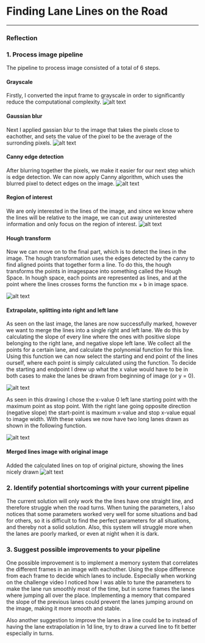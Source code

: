 # **Finding Lane Lines on the Road** 

[//]: # (Image References)

[gray_solidWhiteCurve]: ./test_images_output/gray_solidWhiteCurve.jpg "Grayscale"
[blur_solidWhiteCurve]: ./test_images_output/blur_solidWhiteCurve.jpg "Gaussian blur"
[canny_solidWhiteCurve]: ./test_images_output/canny_solidWhiteCurve.jpg "Canny edge detection"
[roi_solidWhiteCurve]: ./test_images_output/roi_solidWhiteCurve.jpg "Region of interest mask"
[hough_solidWhiteCurve]: ./test_images_output/hough_solidWhiteCurve.jpg "Hough transform"
[lines_solidWhiteCurve]: ./test_images_output/lines_solidWhiteCurve.jpg "Lines drawn"
[solidWhiteCurve]: ./test_images_output/solidWhiteCurve.jpg "End product"

[sdc_p1_drawing]: sdc_p1_drawing.jpg "Drawing solution"

---

### Reflection

### 1. Process image pipeline

The pipeline to process image consisted of a total of 6 steps.

#### Grayscale
Firstly, I converted the input frame to grayscale in order to significantly reduce the computational complexity. 
![alt text][gray_solidWhiteCurve] 

#### Gaussian blur
Next I applied gassian blur to the image that takes the pixels close to eachother, and sets the value of the pixel to be the average of the surronding pixels. 
![alt text][blur_solidWhiteCurve] 

#### Canny edge detection
After blurring together the pixels, we make it easier for our next step which is edge detection. We can now apply Canny algorithm, which uses the blurred pixel to detect edges on the image. 
![alt text][canny_solidWhiteCurve]

#### Region of interest
We are only interested in the lines of the image, and since we know where the lines will be relative to the image, we can cut away uninterested information and only focus on the region of interest.
![alt text][roi_solidWhiteCurve]

#### Hough transform
Now we can move on to the final part, which is to detect the lines in the image. The hough transformation uses the edges detected by the canny to find aligned points that together form a line. To do this, the hough transforms the points in imagespace into something called the Hough Space. In hough space, each points are represented as lines, and at the point where the lines crosses forms the function mx + b in image space.

![alt text][hough_solidWhiteCurve]

#### Extrapolate, splitting into right and left lane
As seen on the last image, the lanes are now successfully marked, however we want to merge the lines into a single right and left lane. We do this by calculating the slope of every line where the ones with positive slope belonging to the right lane, and negative slope left lane. We collect all the points for a certain lane, and calculate the polynomial function for this line. Using this function we can now select the starting and end point of the lines ourself, where each point is simply calculated using the function. To decide the starting and endpoint I drew up what the x value would have to be in both cases to make the lanes be drawn from beginning of image (or y = 0). 

![alt text][sdc_p1_drawing]

As seen in this drawing I chose the x-value 0 left lane starting point with the maximum point as stop point. With the right lane going opposite direction (negative slope) the start-point is maximum x-value and stop x-value equal to image width. With these values we now have two long lanes drawn as shown in the following function.

![alt text][lines_solidWhiteCurve]

#### Merged lines image with original image
Added the calculated lines on top of original picture, showing the lines nicely drawn
![alt text][solidWhiteCurve]

### 2. Identify potential shortcomings with your current pipeline

The current solution will only work the the lines have one straight line, and therefore struggle when the road turns. When tuning the parameters, I also notices that some parameters worked very well for some situations and bad for others, so it is difficult to find the perfect parameters for all situations, and thereby not a solid solution.
Also, this system will struggle more when the lanes are poorly marked, or even at night when it is dark.


### 3. Suggest possible improvements to your pipeline

One possible improvement is to implement a memory system that correlates the different frames in an image with eachother. Using the slope difference from each frame to decide which lanes to include. Especially when working on the challenge video I noticed how I was able to tune the parameters to make the lane run smoothly most of the time, but in some frames the lanes where jumping all over the place. Implementing a memory that compared the slope of the previous lanes could prevent the lanes jumping around on the image, making it more smooth and stable.

Also another suggestion to improve the lanes in a line could be to instead of having the lane extrapolation in 1d line, try to draw a curved line to fit better especially in turns.

